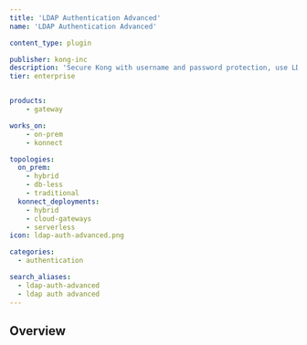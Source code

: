 ```yaml
---
title: 'LDAP Authentication Advanced'
name: 'LDAP Authentication Advanced'

content_type: plugin

publisher: kong-inc
description: 'Secure Kong with username and password protection, use LDAP search and service directory mapping'
tier: enterprise


products:
    - gateway

works_on:
    - on-prem
    - konnect

topologies:
  on_prem:
    - hybrid
    - db-less
    - traditional
  konnect_deployments:
    - hybrid
    - cloud-gateways
    - serverless
icon: ldap-auth-advanced.png

categories:
  - authentication

search_aliases:
  - ldap-auth-advanced
  - ldap auth advanced
---
```


## Overview
